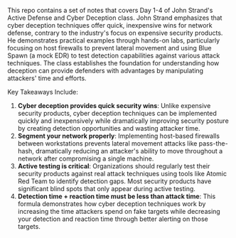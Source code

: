 This repo contains a set of notes that covers Day 1-4 of John Strand's Active Defense and Cyber Deception class. John Strand emphasizes that cyber deception techniques offer quick, inexpensive wins for network defense, contrary to the industry's focus on expensive security products. He demonstrates practical examples through hands-on labs, particularly focusing on host firewalls to prevent lateral movement and using Blue Spawn (a mock EDR) to test detection capabilities against various attack techniques. The class establishes the foundation for understanding how deception can provide defenders with advantages by manipulating attackers' time and efforts.

Key Takeaways Include:
1. **Cyber deception provides quick security wins**: Unlike expensive security products, cyber deception techniques can be implemented quickly and inexpensively while dramatically improving security posture by creating detection opportunities and wasting attacker time.
2. **Segment your network properly**: Implementing host-based firewalls between workstations prevents lateral movement attacks like pass-the-hash, dramatically reducing an attacker's ability to move throughout a network after compromising a single machine.
3. **Active testing is critical**: Organizations should regularly test their security products against real attack techniques using tools like Atomic Red Team to identify detection gaps. Most security products have significant blind spots that only appear during active testing.
4. **Detection time + reaction time must be less than attack time**: This formula demonstrates how cyber deception techniques work by increasing the time attackers spend on fake targets while decreasing your detection and reaction time through better alerting on those targets.
